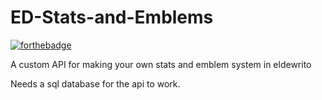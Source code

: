 # ED-Stats-and-Emblems
[![forthebadge](https://forthebadge.com/images/badges/you-didnt-ask-for-this.svg)](https://forthebadge.com)

A custom API for making your own stats and emblem system in eldewrito

Needs a sql database for the api to work. 

